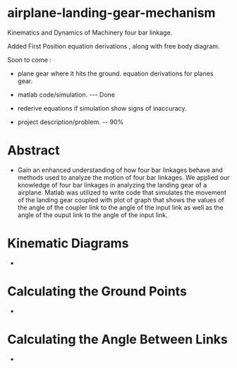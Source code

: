 # airplane-landing-gear-mechanism

Kinematics and Dynamics of Machinery
four bar linkage. 

Added First Position equation derivations , along with free body diagram. 

Soon to come : 
  * plane gear where it hits the ground. 
    equation derivations for planes gear. 
  
  * matlab code/simulation.  --- Done
  
  * rederive equations if simulation show signs of inaccuracy.
  * project description/problem.   -- 90%

# Abstract
  * Gain an enhanced understanding of how four bar linkages behave and methods used to analyze the motion of four bar linkages. We applied our knowledge of four bar linkages in analyzing the landing gear of a airplane. Matlab was utilized to write code that simulates the movement of the landing gear coupled with plot of graph that shows the values of the angle of the coupler link to the angle of the input link as well as the angle of the ouput link to the angle of the input link.
  
  
# Kinematic Diagrams
  *
  
 

# Calculating the Ground Points
  *
   
   
      
# Calculating the Angle Between Links
  *
  
  
